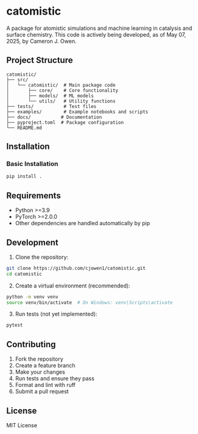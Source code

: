 # catomistic

A package for atomistic simulations and machine learning in catalysis and surface chemistry. This code is actively being developed, as of May 07, 2025, by Cameron J. Owen.

## Project Structure

```
catomistic/
├── src/
│   └── catomistic/  # Main package code
│       ├── core/    # Core functionality
│       ├── models/  # ML models
│       └── utils/   # Utility functions
├── tests/           # Test files
├── examples/        # Example notebooks and scripts
├── docs/           # Documentation
├── pyproject.toml  # Package configuration
└── README.md
```

## Installation

### Basic Installation

```bash
pip install .
```

## Requirements

- Python >=3.9
- PyTorch >=2.0.0
- Other dependencies are handled automatically by pip

## Development

1. Clone the repository:
```bash
git clone https://github.com/cjowen1/catomistic.git
cd catomistic
```

2. Create a virtual environment (recommended):
```bash
python -m venv venv
source venv/bin/activate  # On Windows: venv\Scripts\activate
```

3. Run tests (not yet implemented):
```bash
pytest
```

## Contributing

1. Fork the repository
2. Create a feature branch
3. Make your changes
5. Run tests and ensure they pass
6. Format and lint with ruff
7. Submit a pull request

## License

MIT License 
